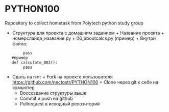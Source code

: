 # PYTHON100
Repository to collect hometask from Polytech python study group
 + Структура для проекта с домашним заданием
        + Название проекта
                + номерслайда_название.py
                + 06_aboutcalcs.py (пример)
        + Внутри файла:
```def funname_номерзаданиянаслайде():
        pass
   #пример     
   def calculate_003():
        pass
```        
 + Cдать на гит:
        + Fork на проекте пользователя https://github.com/nectostr/PYTHON100
        + Clone через git к себе на комьютер
	+ Воссоздание структуры выше
	+ Commit и push на github
	+ Pullrequest в исходный репозиторий
